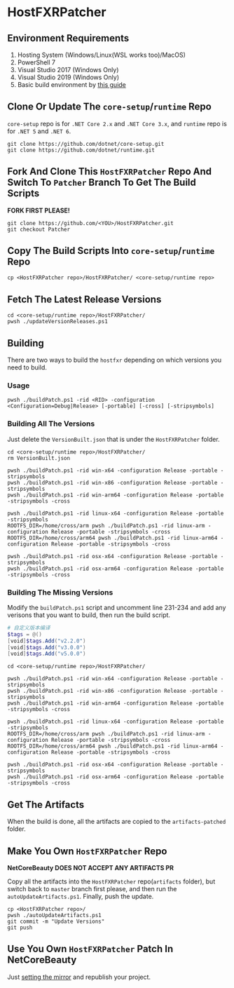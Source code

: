 # HostFXRPatcher

## Environment Requirements
1. Hosting System (Windows/Linux(WSL works too)/MacOS)
2. PowerShell 7
3. Visual Studio 2017 (Windows Only)
4. Visual Studio 2019 (Windows Only)
5. Basic build environment by [this guide](https://github.com/dotnet/runtime/blob/main/docs/workflow/README.md)

## Clone Or Update The `core-setup`/`runtime` Repo

`core-setup` repo is for `.NET Core 2.x` and `.NET Core 3.x`, and `runtime` repo is for `.NET 5` and `.NET 6`.
```shell
git clone https://github.com/dotnet/core-setup.git
git clone https://github.com/dotnet/runtime.git
```

## Fork And Clone This `HostFXRPatcher` Repo And Switch To `Patcher` Branch To Get The Build Scripts

**FORK FIRST PLEASE!**

```shell
git clone https://github.com/<YOU>/HostFXRPatcher.git
git checkout Patcher
```

## Copy The Build Scripts Into `core-setup`/`runtime` Repo

```shell
cp <HostFXRPatcher repo>/HostFXRPatcher/ <core-setup/runtime repo>
```

## Fetch The Latest Release Versions

```shell
cd <core-setup/runtime repo>/HostFXRPatcher/
pwsh ./updateVersionReleases.ps1
```

## Building
There are two ways to build the `hostfxr` depending on which versions you need to build.

### Usage

```shell
pwsh ./buildPatch.ps1 -rid <RID> -configuration <Configuration=Debug|Release> [-portable] [-cross] [-stripsymbols]
```

### Building All The Versions
Just delete the `VersionBuilt.json` that is under the `HostFXRPatcher` folder.

```shell
cd <core-setup/runtime repo>/HostFXRPatcher/
rm VersionBuilt.json

pwsh ./buildPatch.ps1 -rid win-x64 -configuration Release -portable -stripsymbols
pwsh ./buildPatch.ps1 -rid win-x86 -configuration Release -portable -stripsymbols
pwsh ./buildPatch.ps1 -rid win-arm64 -configuration Release -portable -stripsymbols -cross

pwsh ./buildPatch.ps1 -rid linux-x64 -configuration Release -portable -stripsymbols
ROOTFS_DIR=/home/cross/arm pwsh ./buildPatch.ps1 -rid linux-arm -configuration Release -portable -stripsymbols -cross
ROOTFS_DIR=/home/cross/arm64 pwsh ./buildPatch.ps1 -rid linux-arm64 -configuration Release -portable -stripsymbols -cross

pwsh ./buildPatch.ps1 -rid osx-x64 -configuration Release -portable -stripsymbols
pwsh ./buildPatch.ps1 -rid osx-arm64 -configuration Release -portable -stripsymbols -cross
```

### Building The Missing Versions
Modify the `buildPatch.ps1` script and uncomment line 231-234 and add any verisons that you want to build, then run the build script.

```powershell
# 自定义版本编译
$tags = @()
[void]$tags.Add("v2.2.0")
[void]$tags.Add("v3.0.0")
[void]$tags.Add("v5.0.0")
```

```shell
cd <core-setup/runtime repo>/HostFXRPatcher/

pwsh ./buildPatch.ps1 -rid win-x64 -configuration Release -portable -stripsymbols
pwsh ./buildPatch.ps1 -rid win-x86 -configuration Release -portable -stripsymbols
pwsh ./buildPatch.ps1 -rid win-arm64 -configuration Release -portable -stripsymbols -cross

pwsh ./buildPatch.ps1 -rid linux-x64 -configuration Release -portable -stripsymbols
ROOTFS_DIR=/home/cross/arm pwsh ./buildPatch.ps1 -rid linux-arm -configuration Release -portable -stripsymbols -cross
ROOTFS_DIR=/home/cross/arm64 pwsh ./buildPatch.ps1 -rid linux-arm64 -configuration Release -portable -stripsymbols -cross

pwsh ./buildPatch.ps1 -rid osx-x64 -configuration Release -portable -stripsymbols
pwsh ./buildPatch.ps1 -rid osx-arm64 -configuration Release -portable -stripsymbols -cross
```

## Get The Artifacts
When the build is done, all the artifacts are copied to the `artifacts-patched` folder.

## Make You Own `HostFXRPatcher` Repo
**NetCoreBeauty DOES NOT ACCEPT ANY ARTIFACTS PR**

Copy all the artifacts into the `HostFXRPatcher` repo(`artifacts` folder), but switch back to `master` branch first please, and then run the `autoUpdateArtifacts.ps1`. Finally, push the update.
```shell
cp <HostFXRPatcher repo>/
pwsh ./autoUpdateArtifacts.ps1
git commit -m "Update Versions"
git push
```

## Use You Own `HostFXRPatcher` Patch In NetCoreBeauty
Just [setting the mirror](https://github.com/nulastudio/NetBeauty2/tree/v1#mirror) and republish your project.
